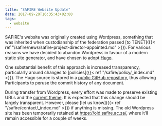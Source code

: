 ```yaml
---
title: "SAFIRE Website Update"
date: 2017-09-20T16:35:43+02:00
tags:
  - website
---
```


SAFIRE's website was originally created using Wordpress, something that was inherited when custodianship of the federation passed [to TENET]({{< ref "/safire/news/safire-project-director-appointed.md" >}}). For various reasons we have decided to abandon Wordpress in favour of a modern static site generator, and have chosen to adopt [Hugo](https://gohugo.io/).

One substantial benefit of this approach is increased transparency, particularly around changes to [policies]({{< ref "/safire/policy/_index.md" >}}). The Hugo source is
stored in a [public GitHub repository](https://github.com/tenet-ac-za/safire.ac.za-website), thus allowing Participants to peruse the commit history of any document.

During transfer from Wordpress, every effort was made to preserve existing URLs and the [current theme](https://github.com/tenet-ac-za/safire.ac.za-website/tree/master/themes). It is expected that this change should be largely transparent. However, please [let us know]({{< ref "/safire/contact/_index.md" >}}) if anything is missing. The old Wordpress site has been temporarily retained at <https://old.safire.ac.za/>, where it'll remain accessible for a couple of weeks.
